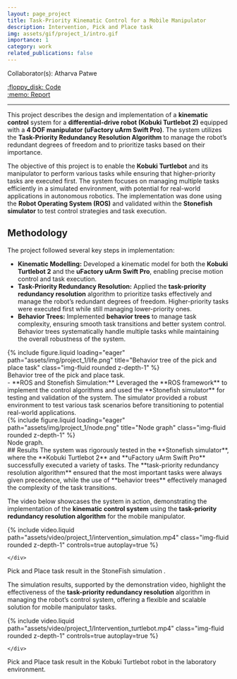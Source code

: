 ```yaml
---
layout: page_project
title: Task-Priority Kinematic Control for a Mobile Manipulator
description: Intervention, Pick and Place task
img: assets/gif/project_1/intro.gif
importance: 1
category: work
related_publications: false
---
```


Collaborator(s): Atharva Patwe

<div class="row justify-content-sm-left">
    <div class="col-sm-2 mt-3 mt-md-0">
        <a href="https://github.com/leopt4/turtlebot_taskpriority_manipulation.git">:floppy_disk: Code</a>
    </div>
    <div class="col-sm-2 mt-3 mt-md-0">
        <a href="https://github.com/leopt4/turtlebot_taskpriority_manipulation/blob/main/documents/HOI_report.pdf">:memo: Report</a>
    </div>
    <!-- <div class="col-sm-2 mt-3 mt-md-0">
        <a href="https://ifrosmaster.org/">:clapper: Demo Videos</a>
    </div> -->
</div>

---

This project describes the design and implementation of a **kinematic control** system for a **differential-drive robot (Kobuki Turtlebot 2)** equipped with a **4 DOF manipulator (uFactory uArm Swift Pro)**. The system utilizes the **Task-Priority Redundancy Resolution Algorithm** to manage the robot’s redundant degrees of freedom and to prioritize tasks based on their importance.

The objective of this project is to enable the **Kobuki Turtlebot** and its manipulator to perform various tasks while ensuring that higher-priority tasks are executed first. The system focuses on managing multiple tasks efficiently in a simulated environment, with potential for real-world applications in autonomous robotics. The implementation was done using the **Robot Operating System (ROS)** and validated within the **Stonefish simulator** to test control strategies and task execution.

## Methodology
The project followed several key steps in implementation:
- **Kinematic Modelling:** Developed a kinematic model for both the **Kobuki Turtlebot 2** and the **uFactory uArm Swift Pro**, enabling precise motion control and task execution.
- **Task-Priority Redundancy Resolution:** Applied the **task-priority redundancy resolution** algorithm to prioritize tasks effectively and manage the robot’s redundant degrees of freedom. Higher-priority tasks were executed first while still managing lower-priority ones.
- **Behavior Trees:** Implemented **behavior trees** to manage task complexity, ensuring smooth task transitions and better system control. Behavior trees systematically handle multiple tasks while maintaining the overall robustness of the system.
<div class="row justify-content-sm-center">
    <div class="col-sm-10 mt-3 mt-md-0">
        {% include figure.liquid loading="eager" path="assets/img/project_1/life.png" title="Behavior tree of the pick and place task" class="img-fluid rounded z-depth-1" %}
    </div>
</div>
<div class="caption">
    Behavior tree of the pick and place task.
</div>
- **ROS and Stonefish Simulation:** Leveraged the **ROS framework** to implement the control algorithms and used the **Stonefish simulator** for testing and validation of the system. The simulator provided a robust environment to test various task scenarios before transitioning to potential real-world applications.
<div class="row justify-content-sm-center">
    <div class="col-sm-8 mt-3 mt-md-0">
        {% include figure.liquid loading="eager" path="assets/img/project_1/node.png" title="Node graph" class="img-fluid rounded z-depth-1" %}
    </div>
</div>
<div class="caption">
    Node graph.
</div>
## Results
The system was rigorously tested in the **Stonefish simulator**, where the **Kobuki Turtlebot 2** and **uFactory uArm Swift Pro** successfully executed a variety of tasks. The **task-priority redundancy resolution algorithm** ensured that the most important tasks were always given precedence, while the use of **behavior trees** effectively managed the complexity of the task transitions.

The video below showcases the system in action, demonstrating the implementation of the **kinematic control system** using the **task-priority redundancy resolution algorithm** for the mobile manipulator.

<div class="row">
    <div class="col-sm mt-3 mt-md-0">
        {% include video.liquid path="assets/video/project_1/intervention_simulation.mp4" class="img-fluid rounded z-depth-1" controls=true autoplay=true %}

    </div>
</div>
<div class="caption">
    Pick and Place task result in the StoneFish simulation .
</div>

The simulation results, supported by the demonstration video, highlight the effectiveness of the **task-priority redundancy resolution** algorithm in managing the robot’s control system, offering a flexible and scalable solution for mobile manipulator tasks.

<div class="row">
    <div class="col-sm mt-3 mt-md-0">
        {% include video.liquid path="assets/video/project_1/Intervention_turtlebot.mp4" class="img-fluid rounded z-depth-1" controls=true autoplay=true %}

    </div>
</div>
<div class="caption">
    Pick and Place task result in the Kobuki Turtlebot robot in the laboratory environment.
</div>

